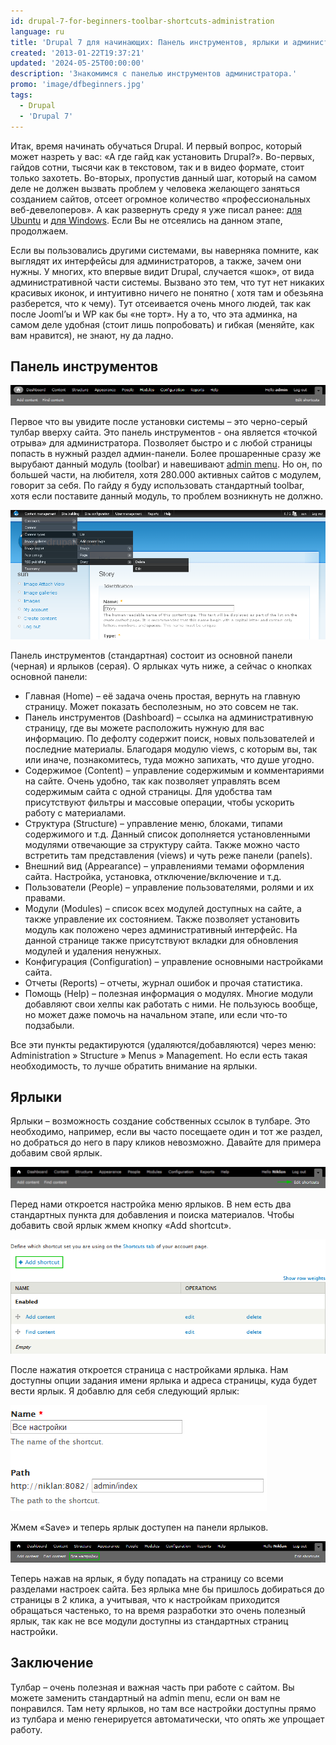 ```yaml
---
id: drupal-7-for-beginners-toolbar-shortcuts-administration
language: ru
title: 'Drupal 7 для начинающих: Панель инструментов, ярлыки и администрирование'
created: '2013-01-22T19:37:21'
updated: '2024-05-25T00:00:00'
description: 'Знакомимся с панелью инструментов администратора.'
promo: 'image/dfbeginners.jpg'
tags:
  - Drupal
  - 'Drupal 7'
---
```


Итак, время начинать обучаться Drupal. И первый вопрос, который может назреть у
вас: «А где гайд как установить Drupal?». Во-первых, гайдов сотни, тысячи как в
текстовом, так и в видео формате, стоит только захотеть. Во-вторых, пропустив
данный шаг, который на самом деле не должен вызвать проблем у человека желающего
заняться созданием сайтов, отсеет огромное количество «профессиональных
веб-девелоперов». А как развернуть среду я уже писал
ранее: [для Ubuntu][ubuntu-12-web-server] и 
[для Windows][tvs-are-better-than-internet-explorer-10]. Если Вы не отсеялись на данном этапе,
продолжаем.

Если вы пользовались другими системами, вы наверняка помните, как выглядят их
интерфейсы для администраторов, а также, зачем они нужны. У многих, кто впервые
видит Drupal, случается «шок», от вида административной части системы. Вызвано
это тем, что тут нет никаких красивых иконок, и интуитивно ничего не понятно (
хотя там и обезьяна разберется, что к чему). Тут отсеивается очень много людей,
так как после Jooml’ы и WP как бы «не торт». Ну а то, что эта админка, на самом
деле удобная (стоит лишь попробовать) и гибкая (меняйте, как вам нравится), не
знают, ну да ладно.

## Панель инструментов

![Drupal 7 toolbar](image/toolbar.png)

Первое что вы увидите после установки системы – это черно-серый тулбар вверху
сайта. Это панель инструментов - она является «точкой отрыва» для
администратора. Позволяет быстро и с любой страницы попасть в нужный раздел
админ-панели. Более прошаренные сразу же вырубают данный модуль (toolbar) и
навешивают [admin menu](http://drupal.org/project/admin_menu). Но он, по большей
части, на любителя, хотя 280.000 активных сайтов с модулем, говорит за себя. По
гайду я буду использовать стандартный toolbar, хотя если поставите данный
модуль, то проблем возникнуть не должно.

![Drupal 7 administrative menu](image/admin_menu.png)

Панель инструментов (стандартная) состоит из основной панели (черная) и
ярлыков (серая). О ярлыках чуть ниже, а сейчас о кнопках основной панели:

- Главная (Home) – её задача очень простая, вернуть на главную страницу. Может
  показать бесполезным, но это совсем не так.
- Панель инструментов (Dashboard) – ссылка на административную страницу, где вы
  можете расположить нужную для вас информацию. По дефолту содержит поиск, новых
  пользователей и последние материалы. Благодаря модулю views, с которым вы, так
  или иначе, познакомитесь, туда можно запихать, что душе угодно.
- Содержимое (Content) – управление содержимым и комментариями на сайте. Очень
  удобно, так как позволяет управлять всем содержимым сайта с одной страницы.
  Для удобства там присутствуют фильтры и массовые операции, чтобы ускорить
  работу с материалами.
- Структура (Structure) – управление меню, блоками, типами содержимого и т.д.
  Данный список дополняется установленными модулями отвечающие за структуру
  сайта. Также можно часто встретить там представления (views) и чуть реже
  панели (panels).
- Внешний вид (Appearance) – управлениями темами оформления сайта. Настройка,
  установка, отключение/включение и т.д.
- Пользователи (People) – управление пользователями, ролями и их правами.
- Модули (Modules) – список всех модулей доступных на сайте, а также управление
  их состоянием. Также позволяет установить модуль как положено через
  административный интерфейс. На данной странице также присутствуют вкладки для
  обновления модулей и удаления ненужных.
- Конфигурация (Configuration) – управление основными настройками сайта.
- Отчеты (Reports) – отчеты, журнал ошибок и прочая статистика.
- Помощь (Help) – полезная информация о модулях. Многие модули добавляют свои
  хелпы как работать с ними. Не пользуюсь вообще, но может даже помочь на
  начальном этапе, или если что-то подзабыли.

Все эти пункты редактируются (удаляются/добавляются) через меню:
Administration » Structure » Menus » Management. Но если есть такая
необходимость, то лучше обратить внимание на ярлыки.

## Ярлыки

Ярлыки – возможность создание собственных ссылок в тулбаре. Это необходимо,
например, если вы часто посещаете один и тот же раздел, но добраться до него в
пару кликов невозможно. Давайте для примера добавим свой ярлык.

![Редактирование ярлыка](image/edit_shortcuts.png)

Перед нами откроется настройка меню ярлыков. В нем есть два стандартных пункта
для добавления и поиска материалов. Чтобы добавить свой ярлык жмем кнопку «Add
shortcut».

![Добавление ярлыка](image/add_shortcut.png)

После нажатия откроется страница с настройками ярлыка. Нам доступны опции
задания имени ярлыка и адреса страницы, куда будет вести ярлык. Я добавлю для
себя следующий ярлык:

![Настройки ярлыков](image/shortcut_settings.png)

Жмем «Save» и теперь ярлык доступен на панели ярлыков.

![Новый ярлык](image/new_shortcut.png)

Теперь нажав на ярлык, я буду попадать на страницу со всеми разделами настроек
сайта. Без ярлыка мне бы пришлось добираться до страницы в 2 клика, а учитывая,
что к настройкам приходится обращаться частенько, то на время разработки это
очень полезный ярлык, так как не все модули доступны из стандартных страниц
настройки.

## Заключение

Тулбар – очень полезная и важная часть при работе с сайтом. Вы можете заменить
стандартный на admin menu, если он вам не понравился. Там нету ярлыков, но там
все настройки доступны прямо из тулбара и меню генерируется автоматически, что
опять же упрощает работу. 

[ubuntu-12-web-server]: ../../../../2012/12/31/ubuntu-12-web-server/index.ru.md
[tvs-are-better-than-internet-explorer-10]: ../../../../2013/01/20/tvs-are-better-than-internet-explorer-10/index.ru.md
